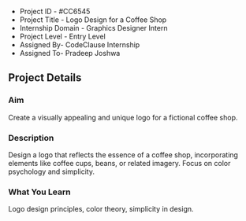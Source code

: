 - Project ID - #CC6545
- Project Title - Logo Design for a Coffee Shop
- Internship Domain - Graphics Designer Intern
- Project Level - Entry Level
- Assigned By- CodeClause Internship
- Assigned To- Pradeep Joshwa
## Project Details
### Aim 
Create a visually appealing and unique logo for a fictional coffee shop.
### Description
Design a logo that reflects the essence of a coffee shop, incorporating elements like
coffee cups, beans, or related imagery. Focus on color psychology and simplicity.
### What You Learn
Logo design principles, color theory, simplicity in design.
